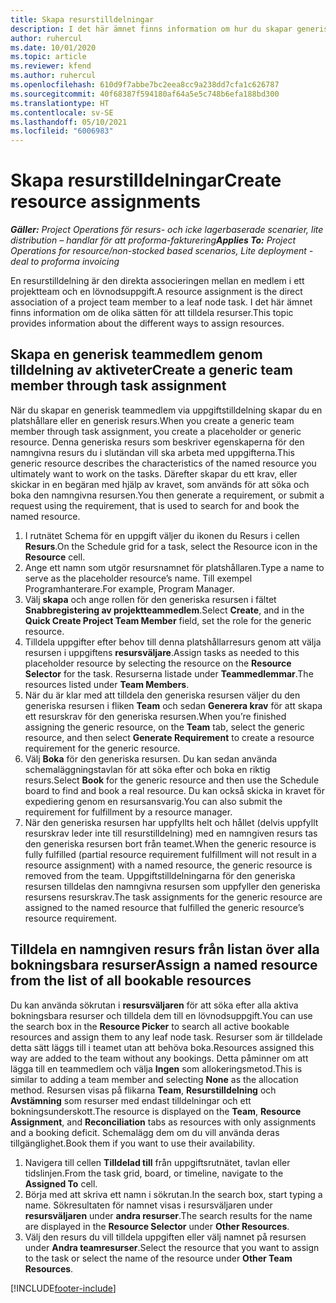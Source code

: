 ```yaml
---
title: Skapa resurstilldelningar
description: I det här ämnet finns information om hur du skapar generiska och namngivna resurstilldelningar.
author: ruhercul
ms.date: 10/01/2020
ms.topic: article
ms.reviewer: kfend
ms.author: ruhercul
ms.openlocfilehash: 610d9f7abbe7bc2eea8cc9a238dd7cfa1c626787
ms.sourcegitcommit: 40f68387f594180af64a5e5c748b6efa188bd300
ms.translationtype: HT
ms.contentlocale: sv-SE
ms.lasthandoff: 05/10/2021
ms.locfileid: "6006983"
---
```

# <a name="create-resource-assignments"></a><span data-ttu-id="443e6-103">Skapa resurstilldelningar</span><span class="sxs-lookup"><span data-stu-id="443e6-103">Create resource assignments</span></span>

<span data-ttu-id="443e6-104">_**Gäller:** Project Operations för resurs- och icke lagerbaserade scenarier, lite distribution – handlar för att proforma-fakturering_</span><span class="sxs-lookup"><span data-stu-id="443e6-104">_**Applies To:** Project Operations for resource/non-stocked based scenarios, Lite deployment - deal to proforma invoicing_</span></span>


<span data-ttu-id="443e6-105">En resurstilldelning är den direkta associeringen mellan en medlem i ett projektteam och en lövnodsuppgift.</span><span class="sxs-lookup"><span data-stu-id="443e6-105">A resource assignment is the direct association of a project team member to a leaf node task.</span></span> <span data-ttu-id="443e6-106">I det här ämnet finns information om de olika sätten för att tilldela resurser.</span><span class="sxs-lookup"><span data-stu-id="443e6-106">This topic provides information about the different ways to assign resources.</span></span>

## <a name="create-a-generic-team-member-through-task-assignment"></a><span data-ttu-id="443e6-107">Skapa en generisk teammedlem genom tilldelning av aktiveter</span><span class="sxs-lookup"><span data-stu-id="443e6-107">Create a generic team member through task assignment</span></span>


<span data-ttu-id="443e6-108">När du skapar en generisk teammedlem via uppgiftstilldelning skapar du en platshållare eller en generisk resurs.</span><span class="sxs-lookup"><span data-stu-id="443e6-108">When you create a generic team member through task assignment, you create a placeholder or generic resource.</span></span> <span data-ttu-id="443e6-109">Denna generiska resurs som beskriver egenskaperna för den namngivna resurs du i slutändan vill ska arbeta med uppgifterna.</span><span class="sxs-lookup"><span data-stu-id="443e6-109">This generic resource describes the characteristics of the named resource you ultimately want to work on the tasks.</span></span> <span data-ttu-id="443e6-110">Därefter skapar du ett krav, eller skickar in en begäran med hjälp av kravet, som används för att söka och boka den namngivna resursen.</span><span class="sxs-lookup"><span data-stu-id="443e6-110">You then generate a requirement, or submit a request using the requirement, that is used to search for and book the named resource.</span></span>

1. <span data-ttu-id="443e6-111">I rutnätet Schema för en uppgift väljer du ikonen du Resurs i cellen **Resurs**.</span><span class="sxs-lookup"><span data-stu-id="443e6-111">On the Schedule grid for a task, select the Resource icon in the **Resource** cell.</span></span>
2. <span data-ttu-id="443e6-112">Ange ett namn som utgör resursnamnet för platshållaren.</span><span class="sxs-lookup"><span data-stu-id="443e6-112">Type a name to serve as the placeholder resource’s name.</span></span> <span data-ttu-id="443e6-113">Till exempel Programhanterare.</span><span class="sxs-lookup"><span data-stu-id="443e6-113">For example, Program Manager.</span></span>
3. <span data-ttu-id="443e6-114">Välj **skapa** och ange rollen för den generiska resursen i fältet **Snabbregistering av projektteammedlem**.</span><span class="sxs-lookup"><span data-stu-id="443e6-114">Select **Create**, and in the **Quick Create Project Team Member** field, set the role for the generic resource.</span></span>
4. <span data-ttu-id="443e6-115">Tilldela uppgifter efter behov till denna platshållarresurs genom att välja resursen i uppgiftens **resursväljare**.</span><span class="sxs-lookup"><span data-stu-id="443e6-115">Assign tasks as needed to this placeholder resource by selecting the resource on the **Resource Selector** for the task.</span></span> <span data-ttu-id="443e6-116">Resurserna listade under **Teammedlemmar**.</span><span class="sxs-lookup"><span data-stu-id="443e6-116">The resources listed under **Team Members**.</span></span>
5. <span data-ttu-id="443e6-117">När du är klar med att tilldela den generiska resursen väljer du den generiska resursen i fliken **Team** och sedan **Generera krav** för att skapa ett resurskrav för den generiska resursen.</span><span class="sxs-lookup"><span data-stu-id="443e6-117">When you’re finished assigning the generic resource, on the **Team** tab, select the generic resource, and then select **Generate Requirement** to create a resource requirement for the generic resource.</span></span>
6. <span data-ttu-id="443e6-118">Välj **Boka** för den generiska resursen. Du kan sedan använda schemaläggningstavlan för att söka efter och boka en riktig resurs.</span><span class="sxs-lookup"><span data-stu-id="443e6-118">Select **Book** for the generic resource and then use the Schedule board to find and book a real resource.</span></span> <span data-ttu-id="443e6-119">Du kan också skicka in kravet för expediering genom en resursansvarig.</span><span class="sxs-lookup"><span data-stu-id="443e6-119">You can also submit the requirement for fulfillment by a resource manager.</span></span>
7. <span data-ttu-id="443e6-120">När den generiska resursen har uppfyllts helt och hållet (delvis uppfyllt resurskrav leder inte till resurstilldelning) med en namngiven resurs tas den generiska resursen bort från teamet.</span><span class="sxs-lookup"><span data-stu-id="443e6-120">When the generic resource is fully fulfilled (partial resource requirement fulfillment will not result in a resource assignment) with a named resource, the generic resource is removed from the team.</span></span> <span data-ttu-id="443e6-121">Uppgiftstilldelningarna för den generiska resursen tilldelas den namngivna resursen som uppfyller den generiska resursens resurskrav.</span><span class="sxs-lookup"><span data-stu-id="443e6-121">The task assignments for the generic resource are assigned to the named resource that fulfilled the generic resource’s resource requirement.</span></span>

## <a name="assign-a-named-resource-from-the-list-of-all-bookable-resources"></a><span data-ttu-id="443e6-122">Tilldela en namngiven resurs från listan över alla bokningsbara resurser</span><span class="sxs-lookup"><span data-stu-id="443e6-122">Assign a named resource from the list of all bookable resources</span></span>

<span data-ttu-id="443e6-123">Du kan använda sökrutan i **resursväljaren** för att söka efter alla aktiva bokningsbara resurser och tilldela dem till en lövnodsuppgift.</span><span class="sxs-lookup"><span data-stu-id="443e6-123">You can use the search box in the **Resource Picker** to search all active bookable resources and assign them to any leaf node task.</span></span> <span data-ttu-id="443e6-124">Resurser som är tilldelade detta sätt läggs till i teamet utan att behöva boka.</span><span class="sxs-lookup"><span data-stu-id="443e6-124">Resources assigned this way are added to the team without any bookings.</span></span> <span data-ttu-id="443e6-125">Detta påminner om att lägga till en teammedlem och välja **Ingen** som allokeringsmetod.</span><span class="sxs-lookup"><span data-stu-id="443e6-125">This is similar to adding a team member and selecting **None** as the allocation method.</span></span> <span data-ttu-id="443e6-126">Resursen visas på flikarna **Team**, **Resurstilldelning** och **Avstämning** som resurser med endast tilldelningar och ett bokningsunderskott.</span><span class="sxs-lookup"><span data-stu-id="443e6-126">The resource is displayed on the **Team**, **Resource Assignment**, and **Reconciliation** tabs as resources with only assignments and a booking deficit.</span></span> <span data-ttu-id="443e6-127">Schemalägg dem om du vill använda deras tillgänglighet.</span><span class="sxs-lookup"><span data-stu-id="443e6-127">Book them if you want to use their availability.</span></span>

1. <span data-ttu-id="443e6-128">Navigera till cellen **Tilldelad till** från uppgiftsrutnätet, tavlan eller tidslinjen.</span><span class="sxs-lookup"><span data-stu-id="443e6-128">From the task grid, board, or timeline, navigate to the **Assigned To** cell.</span></span>
2. <span data-ttu-id="443e6-129">Börja med att skriva ett namn i sökrutan.</span><span class="sxs-lookup"><span data-stu-id="443e6-129">In the search box, start typing a name.</span></span> <span data-ttu-id="443e6-130">Sökresultaten för namnet visas i resursväljaren under **resursväljaren** under **andra resurser**.</span><span class="sxs-lookup"><span data-stu-id="443e6-130">The search results for the name are displayed in the **Resource Selector** under **Other Resources**.</span></span>
3. <span data-ttu-id="443e6-131">Välj den resurs du vill tilldela uppgiften eller välj namnet på resursen under **Andra teamresurser**.</span><span class="sxs-lookup"><span data-stu-id="443e6-131">Select the resource that you want to assign to the task or select the name of the resource under **Other Team Resources**.</span></span>


[!INCLUDE[footer-include](../includes/footer-banner.md)]